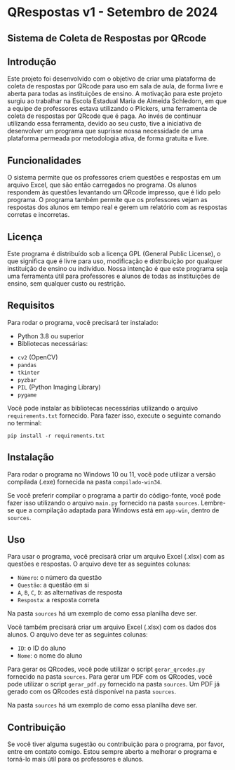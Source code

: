 # QRespostas v1 - Setembro de 2024

## Sistema de Coleta de Respostas por QRcode 

## Introdução

Este projeto foi desenvolvido com o objetivo de criar uma plataforma de coleta de respostas por QRcode para uso em sala de aula, de forma livre e aberta para todas as instituições de ensino. A motivação para este projeto surgiu ao trabalhar na Escola Estadual Maria de Almeida Schledorn, em que a equipe de professores estava utilizando o Plickers, uma ferramenta de coleta de respostas por QRcode que é paga. Ao invés de continuar utilizando essa ferramenta, devido ao seu custo, tive a iniciativa de desenvolver um programa que suprisse nossa necessidade de uma plataforma permeada por metodologia ativa, de forma gratuita e livre.

## Funcionalidades

O sistema permite que os professores criem questões e respostas em um arquivo Excel, que são então carregados no programa. Os alunos respondem às questões levantando um QRcode impresso, que é lido pelo programa. O programa também permite que os professores vejam as respostas dos alunos em tempo real e gerem um relatório com as respostas corretas e incorretas.

## Licença

Este programa é distribuído sob a licença GPL (General Public License), o que significa que é livre para uso, modificação e distribuição por qualquer instituição de ensino ou indivíduo. Nossa intenção é que este programa seja uma ferramenta útil para professores e alunos de todas as instituições de ensino, sem qualquer custo ou restrição.

## Requisitos

Para rodar o programa, você precisará ter instalado:

* Python 3.8 ou superior
* Bibliotecas necessárias:
 + `cv2` (OpenCV)
 + `pandas`
 + `tkinter`
 + `pyzbar`
 + `PIL` (Python Imaging Library)
 + `pygame`

Você pode instalar as bibliotecas necessárias utilizando o arquivo `requirements.txt` fornecido. Para fazer isso, execute o seguinte comando no terminal:

```
pip install -r requirements.txt
```

## Instalação

Para rodar o programa no Windows 10 ou 11, você pode utilizar a versão compilada (.exe) fornecida na pasta `compilado-win34`. 

Se você preferir compilar o programa a partir do código-fonte, você pode fazer isso utilizando o arquivo `main.py` fornecido na pasta `sources`. Lembre-se que a compilação adaptada para Windows está em `app-win`, dentro de `sources`.

## Uso

Para usar o programa, você precisará criar um arquivo Excel (.xlsx) com as questões e respostas. O arquivo deve ter as seguintes colunas:

* `Número`: o número da questão
* `Questão`: a questão em si
* `A`, `B`, `C`, `D`: as alternativas de resposta
* `Resposta`: a resposta correta

Na pasta `sources` há um exemplo de como essa planilha deve ser.

Você também precisará criar um arquivo Excel (.xlsx) com os dados dos alunos. O arquivo deve ter as seguintes colunas:

* `ID`: o ID do aluno
* `Nome`: o nome do aluno

Para gerar os QRcodes, você pode utilizar o script `gerar_qrcodes.py` fornecido na pasta `sources`. Para gerar um PDF com os QRcodes, você pode utilizar o script `gerar_pdf.py` fornecido na pasta `sources`. Um PDF já gerado com os QRcodes está disponível na pasta `sources`.

Na pasta `sources` há um exemplo de como essa planilha deve ser.

## Contribuição

Se você tiver alguma sugestão ou contribuição para o programa, por favor, entre em contato comigo. Estou sempre aberto a melhorar o programa e torná-lo mais útil para os professores e alunos.
